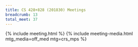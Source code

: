 ```yaml
---
title: CS 428+828 (201830) Meetings
breadcrumb: 13
total_meet: 37
---
```

{% include meeting.html %}
{% include meeting-media.html mtg_media=off_med mtg=crs_mps %}

